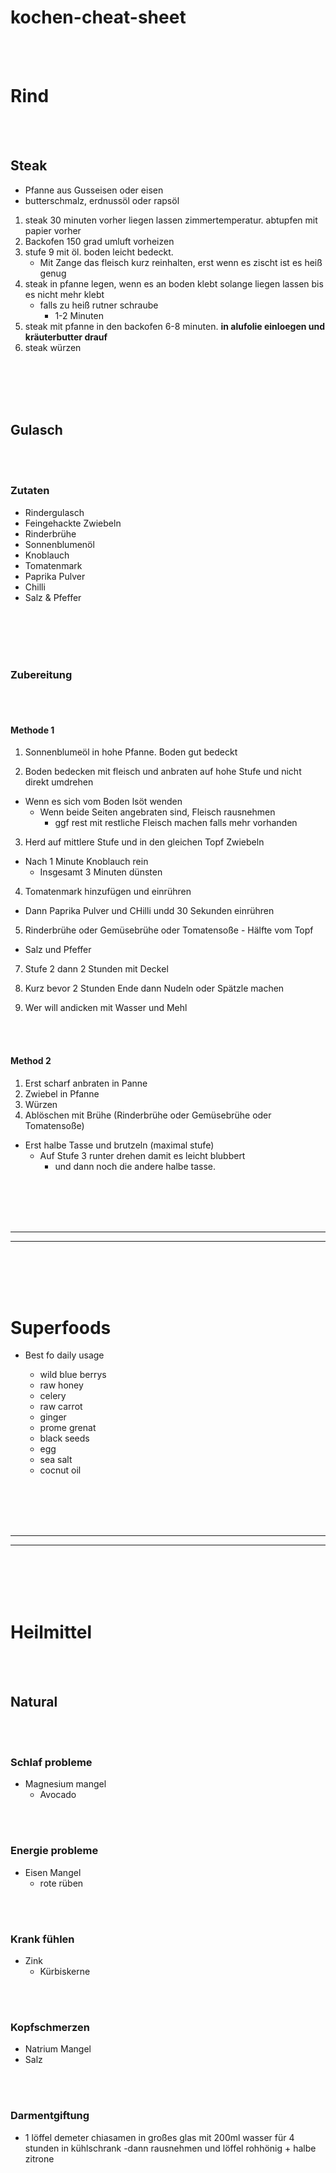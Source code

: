 # kochen-cheat-sheet

<br><br>




# Rind

<br><br>

## Steak
- Pfanne aus Gusseisen oder eisen
- butterschmalz, erdnussöl oder rapsöl

1. steak 30 minuten vorher liegen lassen zimmertemperatur. abtupfen mit papier vorher
2. Backofen 150 grad umluft vorheizen
3. stufe 9 mit öl. boden leicht bedeckt.
   - Mit Zange das fleisch kurz reinhalten, erst wenn es zischt ist es heiß genug
4. steak in pfanne legen, wenn es an boden klebt solange liegen lassen bis es nicht mehr klebt
   - falls zu heiß rutner schraube
     - 1-2 Minuten
5. steak mit pfanne in den backofen 6-8 minuten. **in alufolie einloegen und kräuterbutter drauf**
6. steak würzen







<br><br>
<br><br>

## Gulasch

<br><br>

### Zutaten
- Rindergulasch
- Feingehackte Zwiebeln
- Rinderbrühe
- Sonnenblumenöl
- Knoblauch
- Tomatenmark
- Paprika Pulver
- Chilli
- Salz & Pfeffer


<br><br>
<br><br>

### Zubereitung

<br><br>

#### Methode 1
1. Sonnenblumeöl in hohe Pfanne. Boden gut bedeckt

2. Boden bedecken mit fleisch und anbraten auf hohe Stufe und nicht direkt umdrehen
- Wenn es sich vom Boden lsöt wenden
  - Wenn beide Seiten angebraten sind, Fleisch rausnehmen
    - ggf rest mit restliche Fleisch machen falls mehr vorhanden

3. Herd auf mittlere Stufe und in den gleichen Topf Zwiebeln
- Nach 1 Minute Knoblauch rein
  - Insgesamt 3 Minuten dünsten

4. Tomatenmark hinzufügen und einrühren
- Dann Paprika Pulver und CHilli undd 30 Sekunden einrühren

5. Rinderbrühe oder Gemüsebrühe oder Tomatensoße - Hälfte vom Topf
- Salz und Pfeffer 

7. Stufe 2 dann 2 Stunden mit Deckel

8. Kurz bevor 2 Stunden Ende dann Nudeln oder Spätzle machen

9. Wer will andicken mit Wasser und Mehl

<br><br>

#### Method 2
1. Erst scharf anbraten in Panne
2. Zwiebel in Pfanne
3. Würzen
4. Ablöschen mit Brühe (Rinderbrühe oder Gemüsebrühe oder Tomatensoße)
- Erst halbe Tasse und brutzeln (maximal stufe)
  - Auf Stufe 3 runter drehen damit es leicht blubbert
    - und dann noch die andere halbe tasse.  


















<br><br>
<br><br>
______________________________________
_______________________________________
<br><br>
<br><br>



# Superfoods
- Best fo daily usage

  - wild blue berrys
  - raw honey
  - celery
  - raw carrot
  - ginger
  - prome grenat
  - black seeds
  - egg
  - sea salt
  - cocnut oil






















<br><br>
<br><br>
______________________________________
_______________________________________
<br><br>
<br><br>

# Heilmittel

<br><br>

## Natural

<br><br>

### Schlaf probleme
- Magnesium mangel
  - Avocado

<br><br>

### Energie probleme
- Eisen Mangel
  - rote rüben

<br><br>
 
### Krank fühlen
- Zink
  - Kürbiskerne

<br><br>

 ### Kopfschmerzen
 - Natrium Mangel
 -  Salz

<br><br>

### Darmentgiftung
- 1 löffel demeter chiasamen in großes glas mit 200ml wasser für 4 stunden in kühlschrank
  -dann rausnehmen und löffel rohhönig + halbe zitrone
